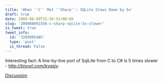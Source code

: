 ```yaml
---
title: 'When ''C'' Met ''Sharp'': SQLite Slows Down by 5x'
draft: true
date: 2009-08-09T15:56:51+00:00
slug: '200908091556-c-sharp-sqlite-5x-slower'
is_tweet: true
tweet_info:
  id: '3205095485'
  type: 'post'
  is_thread: False
---
```




Interesting fact: A line-by-line port of SqlLite from C to C# is 5 times slower - http://tinyurl.com/kvqsjy.

[Discussion](https://x.com/sytelus/status/3205095485)
